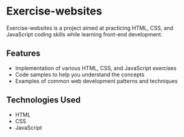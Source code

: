 # Exercise-websites

Exercise-websites is a project aimed at practicing HTML, CSS, and JavaScript coding skills while learning front-end development. 

## Features

- Implementation of various HTML, CSS, and JavaScript exercises
- Code samples to help you understand the concepts
- Examples of common web development patterns and techniques

## Technologies Used

- HTML
- CSS
- JavaScript

